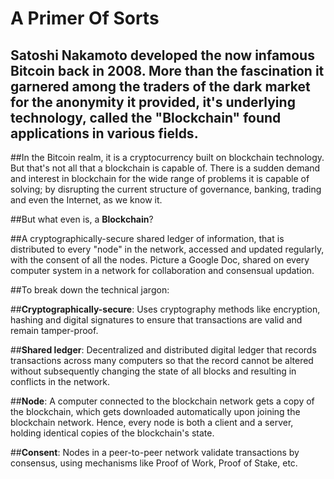 # **A Primer Of Sorts**

## Satoshi Nakamoto developed the now infamous Bitcoin back in 2008. More than the fascination it garnered among the traders of the dark market for the anonymity it provided, it's underlying technology, called the "Blockchain" found applications in various fields.

##In the Bitcoin realm, it is a cryptocurrency built on blockchain technology. But that's not all that a blockchain is capable of. There is a sudden demand and interest in blockchain for the wide range of problems it is capable of solving; by disrupting the current structure of governance, banking, trading and even the Internet, as we know it.

##But what even is, a **Blockchain**?

##A cryptographically-secure shared ledger of information, that is distributed to every "node" in the network, accessed and updated regularly, with the consent of all the nodes. Picture a Google Doc, shared on every computer system in a network for collaboration and consensual updation.

##To break down the technical jargon:

##**Cryptographically-secure**: Uses cryptography methods like encryption, hashing and digital signatures to ensure that transactions are valid and remain tamper-proof.

##**Shared ledger**: Decentralized and distributed digital ledger that records transactions across many computers so that the record cannot be altered without subsequently changing the state of all blocks and resulting in conflicts in the network.

##**Node**: A computer connected to the blockchain network gets a copy of the blockchain, which gets downloaded automatically upon joining the blockchain network. Hence, every node is both a client and a server, holding identical copies of the blockchain's state.

##**Consent**: Nodes in a peer-to-peer network validate transactions by consensus, using mechanisms like Proof of Work, Proof of Stake, etc.
